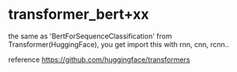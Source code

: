 # transformer_bert+xx
the same as 'BertForSequenceClassification' from Transformer(HuggingFace), you get import this with rnn, cnn, rcnn..

reference 
https://github.com/huggingface/transformers
